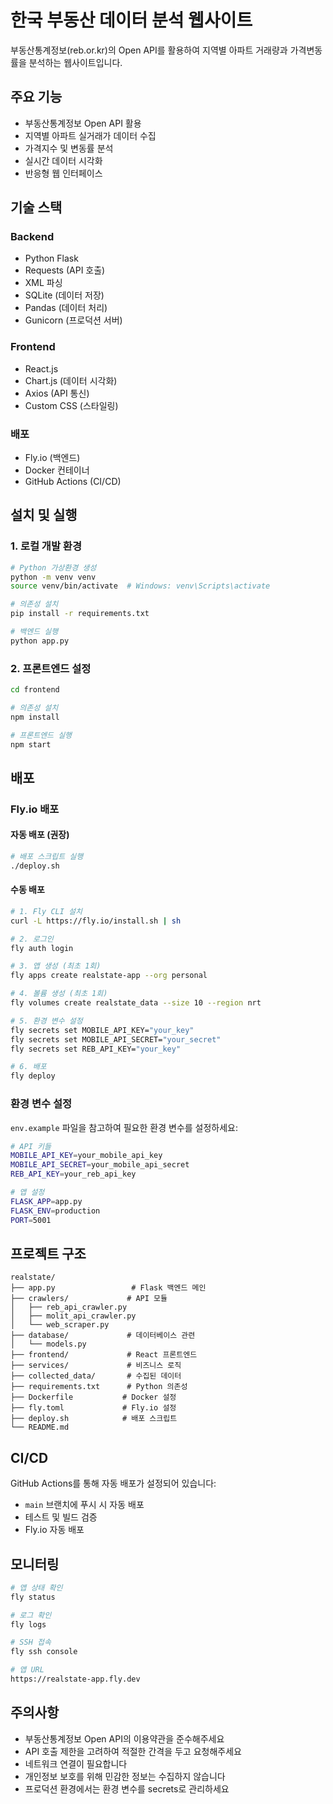 # 한국 부동산 데이터 분석 웹사이트

부동산통계정보(reb.or.kr)의 Open API를 활용하여 지역별 아파트 거래량과 가격변동률을 분석하는 웹사이트입니다.

## 주요 기능

- 부동산통계정보 Open API 활용
- 지역별 아파트 실거래가 데이터 수집
- 가격지수 및 변동률 분석
- 실시간 데이터 시각화
- 반응형 웹 인터페이스

## 기술 스택

### Backend
- Python Flask
- Requests (API 호출)
- XML 파싱
- SQLite (데이터 저장)
- Pandas (데이터 처리)
- Gunicorn (프로덕션 서버)

### Frontend
- React.js
- Chart.js (데이터 시각화)
- Axios (API 통신)
- Custom CSS (스타일링)

### 배포
- Fly.io (백엔드)
- Docker 컨테이너
- GitHub Actions (CI/CD)

## 설치 및 실행

### 1. 로컬 개발 환경

```bash
# Python 가상환경 생성
python -m venv venv
source venv/bin/activate  # Windows: venv\Scripts\activate

# 의존성 설치
pip install -r requirements.txt

# 백엔드 실행
python app.py
```

### 2. 프론트엔드 설정

```bash
cd frontend

# 의존성 설치
npm install

# 프론트엔드 실행
npm start
```

## 배포

### Fly.io 배포

#### 자동 배포 (권장)
```bash
# 배포 스크립트 실행
./deploy.sh
```

#### 수동 배포
```bash
# 1. Fly CLI 설치
curl -L https://fly.io/install.sh | sh

# 2. 로그인
fly auth login

# 3. 앱 생성 (최초 1회)
fly apps create realstate-app --org personal

# 4. 볼륨 생성 (최초 1회)
fly volumes create realstate_data --size 10 --region nrt

# 5. 환경 변수 설정
fly secrets set MOBILE_API_KEY="your_key"
fly secrets set MOBILE_API_SECRET="your_secret"
fly secrets set REB_API_KEY="your_key"

# 6. 배포
fly deploy
```

### 환경 변수 설정

`env.example` 파일을 참고하여 필요한 환경 변수를 설정하세요:

```bash
# API 키들
MOBILE_API_KEY=your_mobile_api_key
MOBILE_API_SECRET=your_mobile_api_secret
REB_API_KEY=your_reb_api_key

# 앱 설정
FLASK_APP=app.py
FLASK_ENV=production
PORT=5001
```

## 프로젝트 구조

```
realstate/
├── app.py                 # Flask 백엔드 메인
├── crawlers/             # API 모듈
│   ├── reb_api_crawler.py
│   ├── molit_api_crawler.py
│   └── web_scraper.py
├── database/             # 데이터베이스 관련
│   └── models.py
├── frontend/             # React 프론트엔드
├── services/             # 비즈니스 로직
├── collected_data/       # 수집된 데이터
├── requirements.txt      # Python 의존성
├── Dockerfile           # Docker 설정
├── fly.toml             # Fly.io 설정
├── deploy.sh            # 배포 스크립트
└── README.md
```

## CI/CD

GitHub Actions를 통해 자동 배포가 설정되어 있습니다:

- `main` 브랜치에 푸시 시 자동 배포
- 테스트 및 빌드 검증
- Fly.io 자동 배포

## 모니터링

```bash
# 앱 상태 확인
fly status

# 로그 확인
fly logs

# SSH 접속
fly ssh console

# 앱 URL
https://realstate-app.fly.dev
```

## 주의사항

- 부동산통계정보 Open API의 이용약관을 준수해주세요
- API 호출 제한을 고려하여 적절한 간격을 두고 요청해주세요
- 네트워크 연결이 필요합니다
- 개인정보 보호를 위해 민감한 정보는 수집하지 않습니다
- 프로덕션 환경에서는 환경 변수를 secrets로 관리하세요 